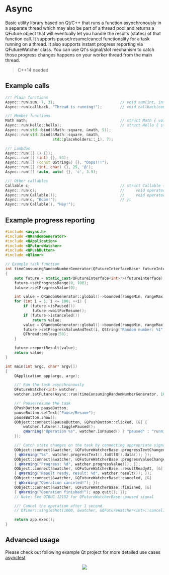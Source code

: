 # Async

Basic utility library based on Qt/C++ that runs a function asynchronously in a separate thread which may also be part of a thread pool and returns a QFuture object that will eventually let you handle the results (states) of that function call. It supports pause/resume/cancel functionality for a task running on a thread. It also supports instant progress reporting via QFutureWatcher class. You can use Qt's signal/slot mechanism to catch those progress changes happens on your worker thread from the main thread.

> C++14 needed


## Example calls

```cpp
//! Plain functions
Async::run(sum, 7, 3);                             // void sum(int, int) {}
Async::run(callback, "Thread is running!");        // void callback(const char*) {}

//! Member functions
Math math;                                         // struct Math { void square(int) {} };
Async::run(Hello::hello);                          // struct Hello { static void hello() {} };
Async::run(std::bind(&Math::square, &math, 5));
Async::run(std::bind(&Math::square, &math,
                     std::placeholders::_1), 7);

//! Lambdas
Async::run([] () {});
Async::run([] (int) {}, 54);
Async::run([] (const QString&) {}, "Oops!!!");
Async::run([] (int, char) {}, 25, '@');
Async::run([] (auto, auto) {}, 'c', 3.9);

//! Other callables
Callable c;                                        // struct Callable {
Async::run(c);                                     //     void operator()() {}
Async::run(Callable());                            //     void operator()(const char*) {}
Async::run(c, "Boom!");                            // };
Async::run(Callable(), "Hey!");
```

## Example progress reporting

```cpp
#include <async.h>
#include <QRandomGenerator>
#include <QApplication>
#include <QFutureWatcher>
#include <QPushButton>
#include <QTimer>

// Example task function
int timeConsumingRandomNumberGenerator(QFutureInterfaceBase* futureInterface, int rangeMin, int rangeMax)
{
    auto future = static_cast<QFutureInterface<int>*>(futureInterface);
    future->setProgressRange(0, 100);
    future->setProgressValue(0);

    int value = QRandomGenerator::global()->bounded(rangeMin, rangeMax);
    for (int i = 1; i <= 100; ++i) {
        if (future->isPaused())
            future->waitForResume();
        if (future->isCanceled())
            return value;
        value = QRandomGenerator::global()->bounded(rangeMin, rangeMax);
        future->setProgressValueAndText(i, QString("Random number: %1").arg(value));
        QThread::msleep(50);
    }

    future->reportResult(value);
    return value;
}

int main(int argc, char* argv[])
{
    QApplication app(argc, argv);

    //! Run the task asynchronously
    QFutureWatcher<int> watcher;
    watcher.setFuture(Async::run(timeConsumingRandomNumberGenerator, 100, 999));

    //! Pause/resume the task
    QPushButton pauseButton;
    pauseButton.setText("Pause/Resume");
    pauseButton.show();
    QObject::connect(&pauseButton, &QPushButton::clicked, [&] {
        watcher.future().togglePaused();
        qWarning("Operation %s", watcher.isPaused() ? "paused" : "running");
    });

    //! Catch state changes on the task by connecting appropriate signals to slots
    QObject::connect(&watcher, &QFutureWatcherBase::progressTextChanged, [&]
    { qWarning("%s", watcher.progressText().toUtf8().data()); });
    QObject::connect(&watcher, &QFutureWatcherBase::progressValueChanged, [&]
    { qWarning("Progress: %d", watcher.progressValue()); });
    QObject::connect(&watcher, &QFutureWatcherBase::resultReadyAt, [&]
    { qWarning("Result ready, result: %d", watcher.result()); });
    QObject::connect(&watcher, &QFutureWatcherBase::canceled, [&]
    { qWarning("Operation canceled!"); });
    QObject::connect(&watcher, &QFutureWatcherBase::finished, [&]
    { qWarning("Operation finished!"); app.quit(); });
    // Note: See QTBUG-12152 for QFutureWatcherBase::paused signal

    //! Cancel the operation after 1 second
    // QTimer::singleShot(1000, &watcher, &QFutureWatcher<int>::cancel);

    return app.exec();
}
```

## Advanced usage

Please check out following example Qt project for more detailed use cases [asynctest](https://github.com/omergoktas/asynctest)

<p align="center">
  <img src="https://omergoktas.github.io/githubfiles/asynctest/asynctest.gif">
</p>
